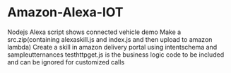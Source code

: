 # Amazon-Alexa-IOT
Nodejs Alexa script shows connected vehicle demo
Make a src.zip(containing alexaskill.js and index.js and then upload to amazon lambda)
Create a skill in amazon delivery portal using intentschema and sampleutternances
testhttpget.js is the business logic code to be included and can be ignored for customized calls
